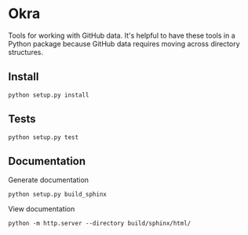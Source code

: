# Okra

Tools for working with GitHub data. It's helpful to have these tools
in a Python package because GitHub data requires moving across directory
structures. 

## Install

```shell
python setup.py install
```

## Tests

```shell
python setup.py test
```

## Documentation

Generate documentation

```shell
python setup.py build_sphinx
```

View documentation

```shell
python -m http.server --directory build/sphinx/html/
```
